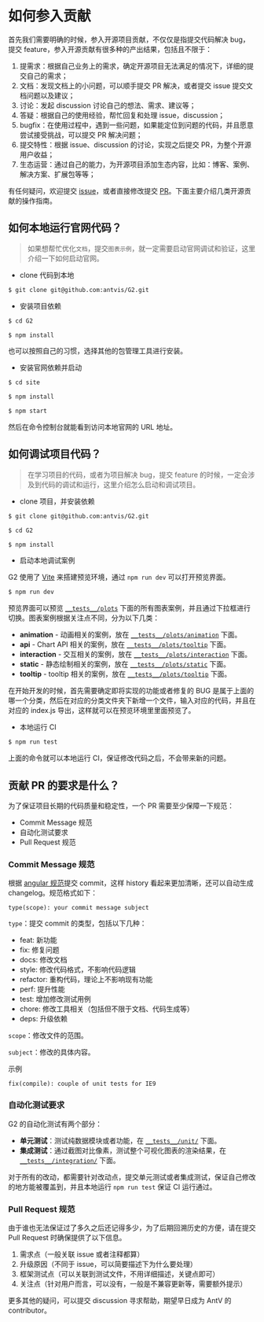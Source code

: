 # 如何参入贡献

首先我们需要明确的时候，参入开源项目贡献，不仅仅是指提交代码解决 bug，提交 feature，参入开源贡献有很多种的产出结果，包括且不限于：

1. 提需求：根据自己业务上的需求，确定开源项目无法满足的情况下，详细的提交自己的需求；
2. 文档：发现文档上的小问题，可以顺手提交 PR 解决，或者提交 issue 提交文档问题以及建议；
3. 讨论：发起 discussion 讨论自己的想法、需求、建议等；
4. 答疑：根据自己的使用经验，帮忙回复和处理 issue，discussion；
5. bugfix：在使用过程中，遇到一些问题，如果能定位到问题的代码，并且愿意尝试接受挑战，可以提交 PR 解决问题；
6. 提交特性：根据 issue、discussion 的讨论，实现之后提交 PR，为整个开源用户收益；
7. 生态运营：通过自己的能力，为开源项目添加生态内容，比如：博客、案例、解决方案、扩展包等等；

有任何疑问，欢迎提交 [issue](https://github.com/antvis/g2/issues)，或者直接修改提交 [PR](https://github.com/antvis/g2/pulls)。下面主要介绍几类开源贡献的操作指南。

## 如何本地运行官网代码？

> 如果想帮忙优化`文档`，提交`图表示例`，就一定需要启动官网调试和验证，这里介绍一下如何启动官网。

- clone 代码到本地

```bash
$ git clone git@github.com:antvis/G2.git
```

- 安装项目依赖

```bash
$ cd G2

$ npm install
```

也可以按照自己的习惯，选择其他的包管理工具进行安装。

- 安装官网依赖并启动

```bash
$ cd site

$ npm install

$ npm start
```

然后在命令控制台就能看到访问本地官网的 URL 地址。


## 如何调试项目代码？

> 在学习项目的代码，或者为项目解决 bug，提交 feature 的时候，一定会涉及到代码的调试和运行，这里介绍怎么启动和调试项目。

- clone 项目，并安装依赖

```bash
$ git clone git@github.com:antvis/G2.git

$ cd G2

$ npm install
```

- 启动本地调试案例

G2 使用了 [Vite](https://vitejs.dev/) 来搭建预览环境，通过 `npm run dev` 可以打开预览界面。

```bash
$ npm run dev
```

预览界面可以预览 [`__tests__/plots`](./__tests__/plots) 下面的所有图表案例，并且通过下拉框进行切换。图表案例根据关注点不同，分为以下几类：

- **animation** - 动画相关的案例，放在 [`__tests__/plots/animation`](./__tests__/plots/animation/) 下面。
- **api** - Chart API 相关的案例，放在 [`__tests__/plots/tooltip`](./__tests__/plots/tooltip) 下面。
- **interaction** - 交互相关的案例，放在 [`__tests__/plots/interaction`](./__tests__/plots/interaction) 下面。
- **static** - 静态绘制相关的案例，放在 [`__tests__/plots/static`](./__tests__/plots/static/) 下面。
- **tooltip** - tooltip 相关的案例，放在 [`__tests__/plots/tooltip`](./__tests__/plots/tooltip/) 下面。

在开始开发的时候，首先需要确定即将实现的功能或者修复的 BUG 是属于上面的哪一个分类，然后在对应的分类文件夹下新增一个文件，输入对应的代码，并且在对应的 index.js 导出，这样就可以在预览环境里里面预览了。

- 本地运行 CI

```ts
$ npm run test
```

上面的命令就可以本地运行 CI，保证修改代码之后，不会带来新的问题。


## 贡献 PR 的要求是什么？

为了保证项目长期的代码质量和稳定性，一个 PR 需要至少保障一下规范：

- Commit Message 规范
- 自动化测试要求
- Pull Request 规范


### Commit Message 规范

根据 [angular 规范](https://github.com/angular/angular.js/blob/master/CONTRIBUTING.md#commit-message-format)提交 commit，这样 history 看起来更加清晰，还可以自动生成 changelog。规范格式如下：

```text
type(scope): your commit message subject
```

`type`：提交 commit 的类型，包括以下几种：

- feat: 新功能
- fix: 修复问题
- docs: 修改文档
- style: 修改代码格式，不影响代码逻辑
- refactor: 重构代码，理论上不影响现有功能
- perf: 提升性能
- test: 增加修改测试用例
- chore: 修改工具相关（包括但不限于文档、代码生成等）
- deps: 升级依赖

`scope`：修改文件的范围。

`subject`：修改的具体内容。

示例

```plain
fix(compile): couple of unit tests for IE9
```

### 自动化测试要求

G2 的自动化测试有两个部分：

- **单元测试**：测试纯数据模块或者功能，在 [`__tests__/unit/`](./__tests__/unit/) 下面。
- **集成测试**：通过截图对比像素，测试整个可视化图表的渲染结果，在 [`__tests__/integration/`](./__tests__/integration/) 下面。

对于所有的改动，都需要针对改动点，提交单元测试或者集成测试，保证自己修改的地方能被覆盖到，并且本地运行 `npm run test` 保证 CI 运行通过。

### Pull Request 规范

由于谁也无法保证过了多久之后还记得多少，为了后期回溯历史的方便，请在提交 Pull Request 时确保提供了以下信息。

1. 需求点（一般关联 issue 或者注释都算）
2. 升级原因（不同于 issue，可以简要描述下为什么要处理）
3. 框架测试点（可以关联到测试文件，不用详细描述，关键点即可）
4. 关注点（针对用户而言，可以没有，一般是不兼容更新等，需要额外提示）

更多其他的疑问，可以提交 discussion 寻求帮助，期望早日成为 AntV 的 contributor。
